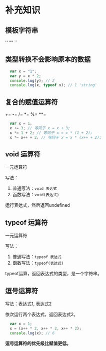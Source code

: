 # 补充知识

## 模板字符串

'' "" ``

## 类型转换不会影响原本的数据

```js
  var x = "1";
  var y = x * 2;
  console.log(y); // 2
  console.log(x, typeof x); // 1 'string'
```

## 复合的赋值运算符

+= -= /= *= %= **=

```js
  var x = 1;
  x += 3; // 等同于 x = x + 3;
  x *= 1 + 2; // 等同于 x = x * (1 + 2);
  x *= x++ + 2; // 等同于 x = x * (x++ + 2);
```

## void 运算符

一元运算符

写法：

1. 普通写法：``` void 表达式 ```
2. 函数写法：``` void(表达式) ```

运行表达式，然后返回undefined

## typeof 运算符

一元运算符

写法：

1. 普通写法：``` typeof 表达式 ```
2. 函数写法：``` typeof(表达式) ```

typeof运算，返回表达式的类型，是一个字符串。

## 逗号运算符

写法：表达式1, 表达式2

依次运行两个表达式，返回表达式2。

```js
  var x = 1;
  x = (x++ * 2, x++ * 2, x++ * 2);
  console.log(x); // 6
```

**逗号运算符的优先级比赋值更低。**